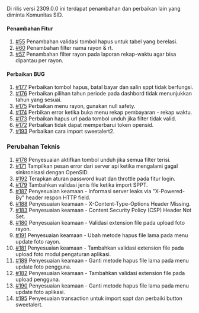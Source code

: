 Di rilis versi 2309.0.0 ini terdapat penambahan dan perbaikan lain yang diminta Komunitas SID.

#### Penambahan Fitur
1. [#55](https://github.com/OpenSID/wiki-pbb/issues/55) Penambahan validasi tombol hapus untuk tabel yang berelasi.
2. [#60](https://github.com/OpenSID/wiki-pbb/issues/60) Penambahan filter nama rayon & rt.
3. [#57](https://github.com/OpenSID/wiki-pbb/issues/57) Penambahan filter rayon pada laporan rekap-waktu agar bisa dipantau per rayon.

#### Perbaikan BUG

1. [#177](https://github.com/OpenSID/wiki-pbb/issues/177) Perbaikan tombol hapus, batal bayar dan salin sppt tidak berfungsi.
2. [#176](https://github.com/OpenSID/wiki-pbb/issues/176) Perbaikan pilihan tahun periode pada dashbord tidak menunjukkan tahun yang sesuai.
3. [#175](https://github.com/OpenSID/wiki-pbb/issues/175) Perbaikan menu rayon, gunakan null safety.
4. [#174](https://github.com/OpenSID/wiki-pbb/issues/174) Perbikan error ketika buka menu rekap pembayaran - rekap waktu.
5. [#173](https://github.com/OpenSID/wiki-pbb/issues/173) Perbaikan hapus url pada tombol unduh jika filter tidak valid.
6. [#172](https://github.com/OpenSID/wiki-pbb/issues/172) Perbaikan tidak dapat memperbarui token opensid.
7. [#193](https://github.com/OpenSID/wiki-pbb/issues/193) Perbaikan cara import sweetalert2.

### Perubahan Teknis

1. [#178](https://github.com/OpenSID/wiki-pbb/issues/178) Penyesuaian aktifkan tombol unduh jika semua filter terisi.
2. [#171](https://github.com/OpenSID/wiki-pbb/issues/171) Tampilkan pesan error dari server api ketika mengalami gagal sinkronisasi dengan OpenSID.
3. [#192](https://github.com/OpenSID/wiki-pbb/issues/192) Terapkan aturan password kuat dan throttle pada fitur login.
4. [#179](https://github.com/OpenSID/wiki-pbb/issues/179) Tambahkan validasi jenis file ketika import SPPT.
5. [#187](https://github.com/OpenSID/wiki-pbb/issues/187) Penyesuaian keamaan - Informasi server leaks via "X-Powered-By" header respon HTTP field.
6. [#188](https://github.com/OpenSID/wiki-pbb/issues/188) Penyesuaian keamaan - X-Content-Type-Options Header Missing.
7. [#183](https://github.com/OpenSID/wiki-pbb/issues/183) Penyesuaian keamaan - Content Security Policy (CSP) Header Not Set.
8. [#180](https://github.com/OpenSID/wiki-pbb/issues/180) Penyesuaian keamaan - Validasi extension file pada upload foto rayon.
9. [#191](https://github.com/OpenSID/wiki-pbb/issues/191) Penyesuaian keamaan - Ubah metode hapus file lama pada menu update foto rayon.
10. [#181](https://github.com/OpenSID/wiki-pbb/issues/181) Penyesuaian keamaan - Tambahkan validasi extension file pada upload foto modul pengaturan aplikasi.
11. [#189](https://github.com/OpenSID/wiki-pbb/issues/189) Penyesuaian keamaan - Ganti metode hapus file lama pada menu update foto pengguna.
12. [#182](https://github.com/OpenSID/wiki-pbb/issues/182) Penyesuaian keamaan - Tambahkan validasi extension file pada upload pengguna.
13. [#190](https://github.com/OpenSID/wiki-pbb/issues/190) Penyesuaian keamaan - Ganti metode hapus file lama pada menu update foto aplikasi.
14. [#195](https://github.com/OpenSID/wiki-pbb/issues/195) Penyesuaian transaction untuk import sppt dan perbaiki button sweetalert.
